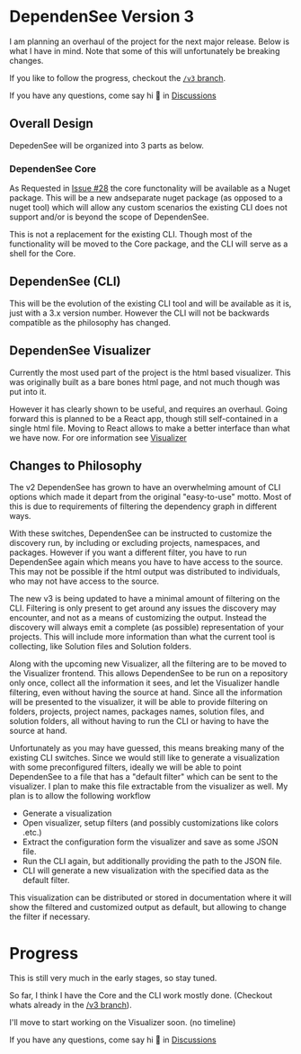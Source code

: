 
# DependenSee Version 3

I am planning an overhaul of the project for the next major release. Below is what I have in mind. Note that some of this will unfortunately be breaking changes.

If you like to follow the progress, checkout the [`/v3` branch](https://github.com/madushans/DependenSee/tree/v3).

If you have any questions, come say hi 👋 in [Discussions](https://github.com/madushans/DependenSee/discussions)

## Overall Design

DepedenSee will be organized into 3 parts as below.

### **DependenSee Core**

As Requested in [Issue #28](https://github.com/madushans/DependenSee/issues/28) the core functonality will be available as a Nuget package. This will be a new andseparate nuget package (as opposed to a nuget tool) which will allow any custom scenarios the existing CLI does not support and/or is beyond the scope of DependenSee.

This is not a replacement for the existing CLI. Though most of the functionality will be moved to the Core package, and the CLI will serve as a shell for the Core.

## DependenSee (CLI)

This will be the evolution of the existing CLI tool and will be available as it is, just with a 3.x version number. However the CLI will not be backwards compatible as the philosophy has changed.

## DependenSee Visualizer

Currently the most used part of the project is the html based visualizer. This was originally built as a bare bones html page, and not much though was put into it. 

However it has clearly shown to be useful, and requires an overhaul. Going forward this is planned to be a React app, though still self-contained in a single html file. Moving to React allows to make a better interface than what we have now. For ore information see [Visualizer](https://github.com/madushans/DependenSee/blob/v3/docs/Visualizer.md)

## Changes to Philosophy

The v2 DependenSee has grown to have an overwhelming amount of CLI options which made it depart from the original "easy-to-use" motto. Most of this is due to requirements of filtering the dependency graph in different ways. 

With these switches, DependenSee can be instructed to customize the discovery run, by including or excluding projects, namespaces, and packages. However if you want a different filter, you have to run DependenSee again which means you have to have access to the source. This may not be possible if the html output was distributed to individuals, who may not have access to the source.

The new v3 is being updated to have a minimal amount of filtering on the CLI. Filtering is only present to get around any issues the discovery may encounter, and not as a means of customizing the output. Instead the discovery will always emit a complete (as possible) representation of your projects. This will include more information than what the current tool is collecting, like Solution files and  Solution folders.

Along with the upcoming new Visualizer, all the filtering are to be moved to the Visualizer frontend. This allows DependenSee to be run on a repository only once, collect all the information it sees, and let the Visualizer handle filtering, even without having the source at hand. Since all the information will be presented to the visualizer, it will be able to provide filtering on folders, projects, project names, packages names, solution files, and solution folders, all without having to run the CLI or having to have the source at hand.

Unfortunately as you may have guessed, this means breaking many of the existing CLI switches. Since we would still like to generate a visualization with some preconfigured filters, ideally we will be able to point DependenSee to a file that has a "default filter" which can be sent to the visualizer. I plan to make this file extractable from the visualizer as well. My plan is to allow the following workflow

- Generate a visualization
- Open visualizer, setup filters (and possibly customizations like colors .etc.)
- Extract the configuration form the visualizer and save as some JSON file.
- Run the CLI again, but additionally providing the path to the JSON file.
- CLI will generate a new visualization with the specified data as the default filter.

This visualization can be distributed or stored in documentation where it will show the filtered and customized output as default, but allowing to change the filter if necessary.

# Progress

This is still very much in the early stages, so stay tuned.

So far, I think I have the Core and the CLI work mostly done. (Checkout whats already in the [/v3 branch](https://github.com/madushans/DependenSee/tree/v3)). 

I'll move to start working on the Visualizer soon. (no timeline)

 If you have any questions, come say hi 👋 in [Discussions](https://github.com/madushans/DependenSee/discussions)


